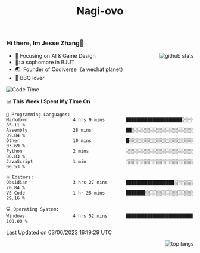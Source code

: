 

<!--
**Nagi-ovo/Nagi-ovo** is a ✨ _special_ ✨ repository because its `README.md` (this file) appears on your GitHub profile.

Here are some ideas to get you started:

- 🔭 I’m currently working on ...
- 🌱 I’m currently learning ...
- 👯 I’m looking to collaborate on ...
- 🤔 I’m looking for help with ...
- 💬 Ask me about ...
- 📫 How to reach me: ...
- 😄 Pronouns: ...
- ⚡ Fun fact: ...
-->
<h1 align="center">Nagi-ovo</h3>


<br />

 ### Hi there, Im Jesse Zhang👋

<img align='right' src="https://github-readme-stats-git-main-nagi-ovo.vercel.app/api?username=Nagi-ovo&count_private=true&show_icons=true&theme=dracula&hide_title=true" alt="github stats" />

- :orange_book: Focusing on AI & Game Design
- 🔬: a sophomore in BJUT
- 🌏: Founder of Codiverse（a wechat planet）
- :meat_on_bone: BBQ lover 


<!--START_SECTION:waka-->
![Code Time](http://img.shields.io/badge/Code%20Time-15%20hrs%203%20mins-blue)

📊 **This Week I Spent My Time On** 

```text
💬 Programming Languages: 
Markdown                 4 hrs 9 mins        █████████████████████░░░░   85.11 % 
Assembly                 28 mins             ██░░░░░░░░░░░░░░░░░░░░░░░   09.84 % 
Other                    10 mins             █░░░░░░░░░░░░░░░░░░░░░░░░   03.69 % 
Python                   2 mins              ░░░░░░░░░░░░░░░░░░░░░░░░░   00.83 % 
JavaScript               1 min               ░░░░░░░░░░░░░░░░░░░░░░░░░   00.53 % 

🔥 Editors: 
Obsidian                 3 hrs 27 mins       ██████████████████░░░░░░░   70.84 % 
VS Code                  1 hr 25 mins        ███████░░░░░░░░░░░░░░░░░░   29.16 % 

💻 Operating System: 
Windows                  4 hrs 52 mins       █████████████████████████   100.00 % 
```


 Last Updated on 03/06/2023 16:19:29 UTC
<!--END_SECTION:waka-->


<img align='right' src='https://github-readme-stats-git-main-nagi-ovo.vercel.app/api/top-langs/?username=Nagi-ovo&layout=compact' alt='top langs' />
<br />



